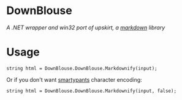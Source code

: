 # DownBlouse #

*A .NET wrapper and win32 port of upskirt, a [markdown][] library*

# Usage

    string html = DownBlouse.DownBlouse.Markdownify(input);

Or if you don't want [smartypants][] character encoding:

    string html = DownBlouse.DownBlouse.Markdownify(input, false);

[markdown]: http://daringfireball.net/projects/markdown
[smartypants]: http://daringfireball.net/projects/smartypants/